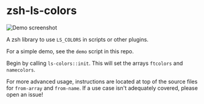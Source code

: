 # zsh-ls-colors

![Demo screenshot](https://raw.githubusercontent.com/xPMo/zsh-ls-colors/image/demo.png)

A zsh library to use `LS_COLORS` in scripts or other plugins.

For a simple demo, see the `demo` script in this repo.

Begin by calling `ls-colors::init`.
This will set the arrays `ftcolors` and `namecolors`.

For more advanced usage,
instructions are located at top of the source files for `from-array` and `from-name`.
If a use case isn't adequately covered,
please open an issue!
